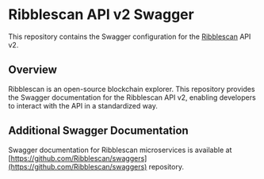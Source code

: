 # Ribblescan API v2 Swagger

This repository contains the Swagger configuration for the [Ribblescan](https://github.com/Ribblechain/Ribblescan) API v2.

## Overview

Ribblescan is an open-source blockchain explorer. This repository provides the Swagger documentation for the Ribblescan API v2, enabling developers to interact with the API in a standardized way.

## Additional Swagger Documentation

Swagger documentation for Ribblescan microservices is available at [https://github.com/Ribblescan/swaggers](https://github.com/Ribblescan/swaggers) repository.
